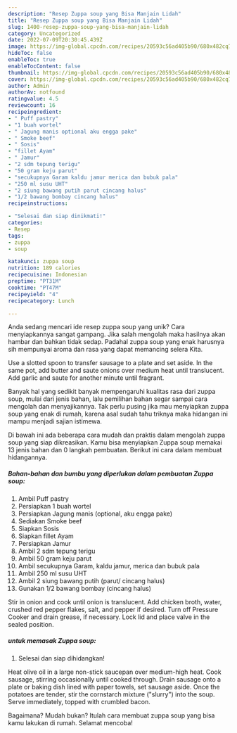 ```yaml
---
description: "Resep Zuppa soup yang Bisa Manjain Lidah"
title: "Resep Zuppa soup yang Bisa Manjain Lidah"
slug: 1400-resep-zuppa-soup-yang-bisa-manjain-lidah
category: Uncategorized
date: 2022-07-09T20:30:45.439Z
image: https://img-global.cpcdn.com/recipes/20593c56ad405b90/680x482cq70/zuppa-soup-foto-resep-utama.jpg
hideToc: false
enableToc: true
enableTocContent: false
thumbnail: https://img-global.cpcdn.com/recipes/20593c56ad405b90/680x482cq70/zuppa-soup-foto-resep-utama.jpg
cover: https://img-global.cpcdn.com/recipes/20593c56ad405b90/680x482cq70/zuppa-soup-foto-resep-utama.jpg
author: Admin
authorAv: notfound
ratingvalue: 4.5
reviewcount: 16
recipeingredient:
- " Puff pastry"
- "1 buah wortel"
- " Jagung manis optional aku engga pake"
- " Smoke beef"
- " Sosis"
- "fillet Ayam"
- " Jamur"
- "2 sdm tepung terigu"
- "50 gram keju parut"
- "secukupnya Garam kaldu jamur merica dan bubuk pala"
- "250 ml susu UHT"
- "2 siung bawang putih parut cincang halus"
- "1/2 bawang bombay cincang halus"
recipeinstructions:

- "Selesai dan siap dinikmati!"
categories:
- Resep
tags:
- zuppa
- soup

katakunci: zuppa soup 
nutrition: 189 calories
recipecuisine: Indonesian
preptime: "PT31M"
cooktime: "PT47M"
recipeyield: "4"
recipecategory: Lunch

---
```





Anda sedang mencari ide resep zuppa soup yang unik? Cara menyiapkannya sangat gampang. Jika salah mengolah maka hasilnya akan hambar dan bahkan tidak sedap. Padahal zuppa soup yang enak harusnya sih mempunyai aroma dan rasa yang dapat memancing selera Kita.





Use a slotted spoon to transfer sausage to a plate and set aside. In the same pot, add butter and saute onions over medium heat until translucent. Add garlic and saute for another minute until fragrant.

Banyak hal yang sedikit banyak mempengaruhi kualitas rasa dari zuppa soup, mulai dari jenis bahan, lalu pemilihan bahan segar sampai cara mengolah dan menyajikannya. Tak perlu pusing jika mau menyiapkan zuppa soup yang enak di rumah, karena asal sudah tahu triknya maka hidangan ini mampu menjadi sajian istimewa.






Di bawah ini ada beberapa cara mudah dan praktis dalam mengolah zuppa soup yang siap dikreasikan. Kamu bisa menyiapkan Zuppa soup memakai 13 jenis bahan dan 0 langkah pembuatan. Berikut ini cara dalam membuat hidangannya.

<!--inarticleads1-->

##### Bahan-bahan dan bumbu yang diperlukan dalam pembuatan Zuppa soup:

1. Ambil  Puff pastry
1. Persiapkan 1 buah wortel
1. Persiapkan  Jagung manis (optional, aku engga pake)
1. Sediakan  Smoke beef
1. Siapkan  Sosis
1. Siapkan fillet Ayam
1. Persiapkan  Jamur
1. Ambil 2 sdm tepung terigu
1. Ambil 50 gram keju parut
1. Ambil secukupnya Garam, kaldu jamur, merica dan bubuk pala
1. Ambil 250 ml susu UHT
1. Ambil 2 siung bawang putih (parut/ cincang halus)
1. Gunakan 1/2 bawang bombay (cincang halus)


Stir in onion and cook until onion is translucent. Add chicken broth, water, crushed red pepper flakes, salt, and pepper if desired. Turn off Pressure Cooker and drain grease, if necessary. Lock lid and place valve in the sealed position. 

<!--inarticleads2-->

#####  untuk memasak Zuppa soup:


1. Selesai dan siap dihidangkan!

Heat olive oil in a large non-stick saucepan over medium-high heat. Cook sausage, stirring occasionally until cooked through. Drain sausage onto a plate or baking dish lined with paper towels, set sausage aside. Once the potatoes are tender, stir the cornstarch mixture (&#34;slurry&#34;) into the soup. Serve immediately, topped with crumbled bacon. 

Bagaimana? Mudah bukan? Itulah cara membuat zuppa soup yang bisa kamu lakukan di rumah. Selamat mencoba!
